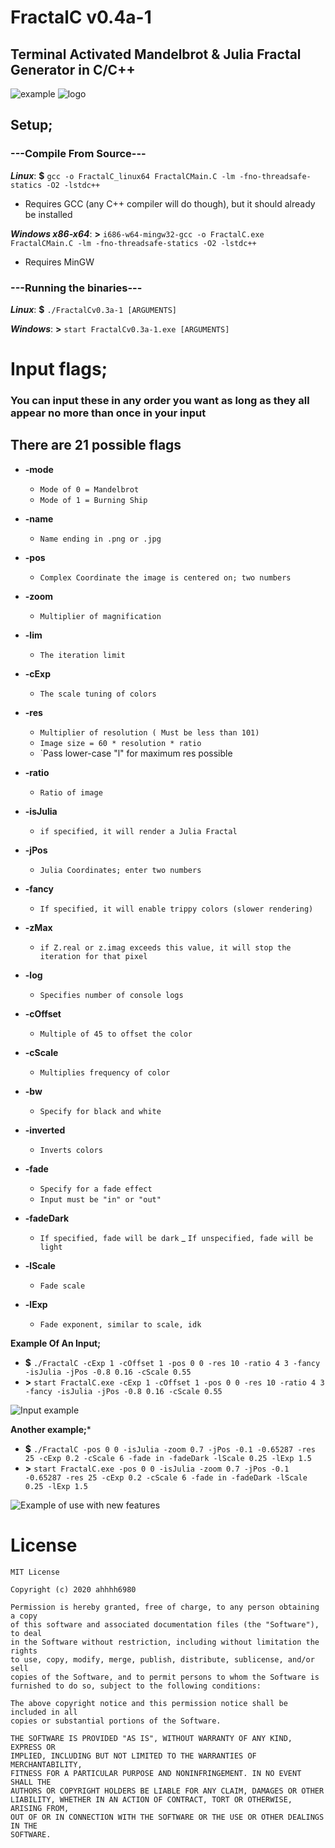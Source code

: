 

# FractalC  v0.4a-1
## Terminal Activated Mandelbrot & Julia Fractal Generator in C/C++
![example](https://i.imgur.com/xeWEB2n.png)
![logo](https://i.imgur.com/9MKpYtN.png)
## Setup;

### ---Compile From Source---
***Linux***: **$** `gcc -o FractalC_linux64 FractalCMain.C -lm -fno-threadsafe-statics -O2 -lstdc++`
- Requires GCC (any C++ compiler will do though), but it should already be installed

***Windows x86-x64***: **>** `i686-w64-mingw32-gcc -o FractalC.exe FractalCMain.C -lm -fno-threadsafe-statics -O2 -lstdc++`
- Requires MinGW

### ---Running the binaries---
***Linux***: **$** `./FractalCv0.3a-1 [ARGUMENTS]`

***Windows***: **>** `start FractalCv0.3a-1.exe [ARGUMENTS]`
# Input flags;
### You can input these in any order you want as long as they all appear no more than once in your input
## There are 21 possible flags
* **-mode**
	- `Mode of 0 = Mandelbrot`
	- `Mode of 1 = Burning Ship`

* **-name**
	- `Name ending in .png or .jpg`
	
* **-pos**
	 - `Complex Coordinate the image is centered on; two numbers`

* **-zoom**
	- `Multiplier of magnification`

* **-lim**
	- `The iteration limit`

* **-cExp**
	- `The scale tuning of colors`
	
* **-res**
	- `Multiplier of resolution ( Must be less than 101)`
	- `Image size = 60 * resolution * ratio`
	- `Pass lower-case "l" for maximum res possible
	
* **-ratio**
	- `Ratio of image`
	
* **-isJulia**
	- `if specified, it will render a Julia Fractal`

* **-jPos**
	- `Julia Coordinates; enter two numbers`

* **-fancy**
	- `If specified, it will enable trippy colors (slower rendering)`

* **-zMax**
	- `if Z.real or z.imag exceeds this value, it will stop the iteration for that pixel`

* **-log**
	- `Specifies number of console logs`

* **-cOffset**
	- `Multiple of 45 to offset the color`

* **-cScale**
	- `Multiplies frequency of color`
* **-bw**
	- `Specify for black and white`
* **-inverted**
	- `Inverts colors`
* **-fade**
	- `Specify for a fade effect`
	- `Input must be "in" or "out"`
* **-fadeDark**
	- `If specified, fade will be dark`
	_ `If unspecified, fade will be light`
* **-lScale**
	- `Fade scale`
* **-lExp**
	- `Fade exponent, similar to scale, idk`
	
**Example Of An Input;**
- **$** `./FractalC -cExp 1 -cOffset 1 -pos 0 0 -res 10 -ratio 4 3 -fancy -isJulia -jPos -0.8 0.16 -cScale 0.55 `
- **>** `start FractalC.exe -cExp 1 -cOffset 1 -pos 0 0 -res 10 -ratio 4 3 -fancy -isJulia -jPos -0.8 0.16 -cScale 0.55 `

![Input example](https://i.imgur.com/lZEAXW2.png)

**Another example;***
- **$** `./FractalC -pos 0 0 -isJulia -zoom 0.7 -jPos -0.1 -0.65287 -res 25 -cExp 0.2 -cScale 6 -fade in -fadeDark -lScale 0.25 -lExp 1.5 `
- **>** `start FractalC.exe -pos 0 0 -isJulia -zoom 0.7 -jPos -0.1 -0.65287 -res 25 -cExp 0.2 -cScale 6 -fade in -fadeDark -lScale 0.25 -lExp 1.5 `

![Example of use with new features](https://i.imgur.com/0aYx7Ig.png)
# License
```
MIT License

Copyright (c) 2020 ahhhh6980

Permission is hereby granted, free of charge, to any person obtaining a copy
of this software and associated documentation files (the "Software"), to deal
in the Software without restriction, including without limitation the rights
to use, copy, modify, merge, publish, distribute, sublicense, and/or sell
copies of the Software, and to permit persons to whom the Software is
furnished to do so, subject to the following conditions:

The above copyright notice and this permission notice shall be included in all
copies or substantial portions of the Software.

THE SOFTWARE IS PROVIDED "AS IS", WITHOUT WARRANTY OF ANY KIND, EXPRESS OR
IMPLIED, INCLUDING BUT NOT LIMITED TO THE WARRANTIES OF MERCHANTABILITY,
FITNESS FOR A PARTICULAR PURPOSE AND NONINFRINGEMENT. IN NO EVENT SHALL THE
AUTHORS OR COPYRIGHT HOLDERS BE LIABLE FOR ANY CLAIM, DAMAGES OR OTHER
LIABILITY, WHETHER IN AN ACTION OF CONTRACT, TORT OR OTHERWISE, ARISING FROM,
OUT OF OR IN CONNECTION WITH THE SOFTWARE OR THE USE OR OTHER DEALINGS IN THE
SOFTWARE.
```

